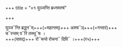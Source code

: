 +++
title = "०१ युञ्जन्ति ब्रध्नमरुषं"

+++

युञ्ज᳓न्ति ब्रद्ध्न᳓म्+++(=महान्तम्)+++ अरुष᳓ञ्+++(=गन्तारं)+++  
च᳓रन्तम् प᳓रि तस्थु᳓षः ।  
+++(यावद्)+++ रो᳓चन्ते रोचना᳓ दिवि᳓ ।+++(र५)+++  
